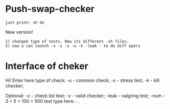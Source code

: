 # Push-swap-checker

	just print: sh do
	
	
	
New version!

	1) changed type of tests. Now its different .sh files.
	2) now u can launch -v -c -s -u -k -leak - to do diff opers
	

# Interface of cheker

Hi! Enter here type of check:
        -u - common check;
        -s - stress test;
        -k - kill checker;

Optional:
        -c - check list test;
        -v - valid checker;
        -leak - valgring test;
        -num - 3 + 5 + 100 + 500 test
type here:  ...

